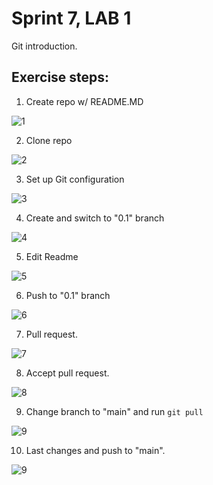 # Sprint 7, LAB 1

Git introduction.

## Exercise steps:

1. Create repo w/ README.MD

![1](https://github.com/txrm/edix-S7L1/blob/0.1/screencaps/1.png?raw=true)

2. Clone repo

![2](https://github.com/txrm/edix-S7L1/blob/0.1/screencaps/2.png?raw=true)

3. Set up Git configuration

![3](https://github.com/txrm/edix-S7L1/blob/0.1/screencaps/3.png?raw=true)

4. Create and switch to "0.1" branch

![4](https://github.com/txrm/edix-S7L1/blob/0.1/screencaps/4.png?raw=true)

5. Edit Readme

![5](https://github.com/txrm/edix-S7L1/blob/0.1/screencaps/5.png?raw=true)

6. Push to "0.1" branch

![6](https://github.com/txrm/edix-S7L1/blob/0.1/screencaps/6.png?raw=true)

7. Pull request.

![7](https://github.com/txrm/edix-S7L1/blob/0.1/screencaps/7.png?raw=true)

8. Accept pull request.

![8](https://github.com/txrm/edix-S7L1/blob/0.1/screencaps/8.png?raw=true)

9. Change branch to "main" and run `git pull`

![9](https://github.com/txrm/edix-S7L1/blob/0.1/screencaps/9.png?raw=true)

10. Last changes and push to "main".

![9](https://github.com/txrm/edix-S7L1/blob/0.1/screencaps/10.png?raw=true)
